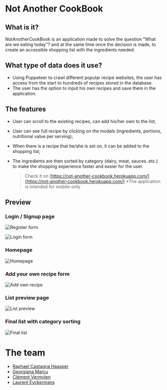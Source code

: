 # Not Another CookBook

## What is it?

NotAnotherCookBook is an application made to solve the question "What are we eating today"? and at the same time once the decision is made, to create an accessible shopping list with the ingredients needed.

## What type of data does it use?

- Using Puppeteer to crawl different popular recipe websites, the user has access from the start to hundreds of recipes stored in the database.
- The user has the option to input his own recipes and save them in the application.

## The features

- User can scroll to the existing recipes, can add his/her own to the list;
- User can see full recipe by clicking on the modals (ingredients, portions, nutritional value per serving);
- When there is a recipe that he/she is set on, it can be added to the shopping list;
- The ingredients are then sorted by category (dairy, meat, sauces..etc.) to make the shopping experience faster and easier for the user.


  > Check it on [https://not-another-cookbook.herokuapp.com/](https://not-another-cookbook.herokuapp.com/) *The application is intended for mobile-only

## Preview

### Login / Signup page
![Register form](public/assets/NAC-Register.png)

![Login form](public/assets/NAC-Login.png)

### Homepage
![Homepage](public/assets/NAC-Homepage.png)

### Add your own recipe form
![Add own recipe](public/assets/NAC-Add%20recipe.png)

### List preview page
 ![List preview](public/assets/NAC-List%20preview.png)

### Final list with category sorting
 ![Final list](public/assets/NAC-Final%20list.png)

# The team

- [Raphael Castagna Haasper](https://github.com/RaphaCH)
- [Georgiana Marcu](https://github.com/georgianamarcu)
- [Clément Vermylen](https://github.com/clementvermylen)
- [Laurent Eyckermans](https://github.com/LaurentEyckermans)
